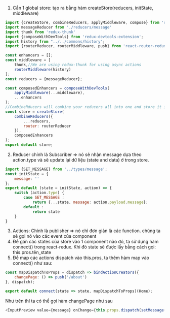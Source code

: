 1. Cần 1 global store: tạo ra bằng hàm createStore(reducers, initState, middleware)


```js
import {createStore, combineReducers, applyMiddleware, compose} from 'redux'
import messageReducer from './reducers/message'
import thunk from 'redux-thunk'
import {composeWithDevTools} from 'redux-devtools-extension';
import history from "../../commons/history";
import {routerReducer, routerMiddleware, push} from 'react-router-redux'

const enhancers = [];
const middleware = [
    thunk,//We are using redux-thunk for using async actions
    routerMiddleware(history)
];
const reducers = {messageReducer};

const composedEnhancers = composeWithDevTools(
    applyMiddleware(...middleware),
    ...enhancers
);
//CombineRducers will combine your reducers all into one and store it inside reducer variable.
const store = createStore(
    combineReducers({
        ...reducers,
        router: routerReducer
    }),
    composedEnhancers
);
export default store;
```
2. Reducer chính là Subscriber => nó sẽ nhận message dựa theo action.type và sẽ update lại dữ liệu (state and data) ở trong store.


```js
import {SET_MESSAGE} from '../types/message';
const initState = {
    message: ''
};
export default (state = initState, action) => {
    switch (action.type) {
        case SET_MESSAGE :
            return {...state, message: action.payload.message};
        default :
            return state
    }
}
```

3. Actions: Chính là publisher => nó chỉ đơn giản là các function. chúng ta sẽ gọi nó vào các event của component
4. Để gán các states của store vào 1 component nào đó, ta sử dụng hàm connect() trong react-redux. Khi đó state sẽ được lấy bằng cách gọi: this.pros.tên_state
5. Để map các actions dispatch vào this.pros, ta thêm hàm map vào connect() như sau:

```js
const mapDispatchToProps = dispatch => bindActionCreators({
    changePage: () => push('/about')
}, dispatch);

export default connect(state => state, mapDispatchToProps)(Home);
```

Như trên thí ta có thể gọi hàm changePage như sau

```js
<InputPreview value={message} onChange={this.props.dispatch(setMessage(value))}/>
```


